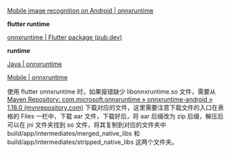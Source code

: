 [Mobile image recognition on Android | onnxruntime](https://onnxruntime.ai/docs/tutorials/mobile/deploy-android.html)



**flutter runtime**

[onnxruntime | Flutter package (pub.dev)](https://pub.dev/packages/onnxruntime)



**runtime**

[Java | onnxruntime](https://onnxruntime.ai/docs/get-started/with-java.html)

[Mobile | onnxruntime](https://onnxruntime.ai/docs/get-started/with-mobile.html)





使用 flutter onnxruntime 时，如果报错缺少 libonnxruntime.so 文件，需要从 [Maven Repository: com.microsoft.onnxruntime » onnxruntime-android » 1.18.0 (mvnrepository.com)](https://mvnrepository.com/artifact/com.microsoft.onnxruntime/onnxruntime-android/latest) 下载对应的文件，这里需要注意下载文件的入口在表格的 Files 一栏中，下载 aar 文件，下载好后，将 aar 后缀改为 zip 后缀，解压后可以在 jni 文件夹找到 so 文件，将其复制到对应的文件夹中 build/app/intermediates/merged_native_libs 和 build/app/intermediates/stripped_native_libs 这两个文件夹。


